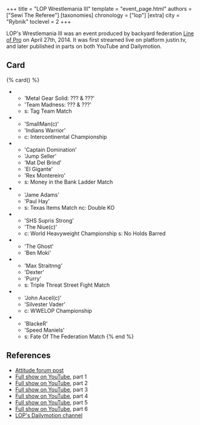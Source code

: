 +++
title = "LOP Wrestlemania III"
template = "event_page.html"
authors = ["Sewi The Referee"]
[taxonomies]
chronology = ["lop"]
[extra]
city = "Rybnik"
toclevel = 2
+++

LOP's Wrestlemania III was an event produced by backyard federation [Line of Pro](@/o/lop.md) on April 27th, 2014. It was first streamed live on platform justin.tv, and later published in parts on both YouTube and Dailymotion.

## Card

{% card() %}
- - 'Metal Gear Solid: ??? & ???'
  - 'Team Madness: ??? & ???'
  - s: Tag Team Match
- - 'SmallMan(c)'
  - 'Indians Warrior'
  - c: Intercontinental Championship
- - 'Captain Domination'
  - 'Jump Seller'
  - 'Mat Del Brind'
  - 'El Gigante'
  - 'Rex Montereiro'
  - s: Money in the Bank Ladder Match
- - 'Jame Adams'
  - 'Paul Hay'
  - s: Texas Items Match
    nc: Double KO
- - 'SHS Supris Strong'
  - 'The Niue(c)' 
  - c: World Heavyweight Championship
    s: No Holds Barred
- - 'The Ghost'
  - 'Ben Moki'
- - 'Max Straitnng'
  - 'Dexter'
  - 'Purry'
  - s: Triple Threat Street Fight Match
- - 'John Axcel(c)'
  - 'Silvester Vader'
  - c: WWELOP Championship
- - 'BlackeR'
  - 'Speed Maniels'
  - s: Fate Of The Federation Match
{% end %}    

## References

* [Attitude forum post](https://forum.wrestling.pl/topic/35467-backyard-lop-wrestlemania-live-stream)
* [Full show on YouTube](https://www.youtube.com/watch?v=Je0pg28Plpk), part 1
* [Full show on YouTube](https://www.youtube.com/watch?v=TQi7a5ge5Ko), part 2
* [Full show on YouTube](https://www.youtube.com/watch?v=W9LqIA4ccn0), part 3
* [Full show on YouTube](https://www.youtube.com/watch?v=E33VEJ_5IVs), part 4
* [Full show on YouTube](https://www.youtube.com/watch?v=sFZINpbX0yE), part 5
* [Full show on YouTube](https://www.youtube.com/watch?v=F5bMyQzxFTM), part 6
* [LOP's Dailymotion channel](https://www.dailymotion.com/wwelop/videos)
